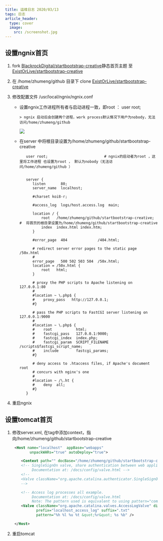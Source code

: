 ```yaml
---
title: 运维日志 2020/03/13
tags: 日志
article_header:
  type: cover
  image:
    src: /screenshot.jpg
---
```


## 设置ngnix首页

1. fork [BlackrockDigital/startbootstrap-creative][1]静态首页主题 至 [ExistOrLive/startbootstrap-creative][2]


2. 在 /home/zhumeng/github 目录下 clone [ExistOrLive/startbootstrap-creative][2]


3. 修改配置文件 /usr/local/ngnix/ngnix.conf
    
   - 设置ngnix工作进程所有者与启动进程一致，即root  ： user root;
     
         > ngnix 启动后会创建两个进程，work process默认情况下用户为nobody，无法访问/home/zhumeng/github 

        ![][3]

   - 在server 中将根目录设置为/home/zhumeng/github/startbootstrap-creative
      
    


      ```
         user root;                          # ngnix的启动者为root ，这里将工作进程 也设置为root ， 默认为nobody（无法访问/home/zhumeng/github ）


         server {
            listen       80;
            server_name  localhost;

            #charset koi8-r;

            #access_log  logs/host.access.log  main;

            location / {
                root   /home/zhumeng/github/startbootstrap-creative;                #  将首页的根目录设置为/home/zhumeng/github/startbootstrap-creative
                index  index.html index.htm;
            }

            #error_page  404              /404.html;

            # redirect server error pages to the static page /50x.html
            #
            error_page   500 502 503 504  /50x.html;
            location = /50x.html {
                root   html;
            }

            # proxy the PHP scripts to Apache listening on 127.0.0.1:80
            #
            #location ~ \.php$ {
            #    proxy_pass   http://127.0.0.1;
            #}

            # pass the PHP scripts to FastCGI server listening on 127.0.0.1:9000
            #
            #location ~ \.php$ {
            #    root           html;
            #    fastcgi_pass   127.0.0.1:9000;
            #    fastcgi_index  index.php;
            #    fastcgi_param  SCRIPT_FILENAME  /scripts$fastcgi_script_name;
            #    include        fastcgi_params;
            #}

            # deny access to .htaccess files, if Apache's document root
            # concurs with nginx's one
            #
            #location ~ /\.ht {
            #    deny  all;
            #}
         }
     ```

4. 重启ngnix


## 设置tomcat首页

1. 修改server.xml, 在<Host>tag中添加context，指向/home/zhumeng/github/startbootstrap-creative

    ```xml
     <Host name="localhost"  appBase="webapps"
            unpackWARs="true" autoDeploy="true">

        <Context path="" docBase="/home/zhumeng/github/startbootstrap-creative"/>    <!-- 添加context，指向/home/zhumeng/github/startbootstrap-creative-->
        <!-- SingleSignOn valve, share authentication between web applications
             Documentation at: /docs/config/valve.html -->
        <!--
        <Valve className="org.apache.catalina.authenticator.SingleSignOn" />
        -->

        <!-- Access log processes all example.
             Documentation at: /docs/config/valve.html
             Note: The pattern used is equivalent to using pattern="common" -->
        <Valve className="org.apache.catalina.valves.AccessLogValve" directory="logs"
               prefix="localhost_access_log" suffix=".txt"
               pattern="%h %l %u %t &quot;%r&quot; %s %b" />

     </Host>
    ```

2. 重启tomcat











[1]: https://github.com/BlackrockDigital/startbootstrap-creative
[2]: https://github.com/ExistOrLive/startbootstrap-creative
[3]: /assets/images/OperationLog/ngnix_process.png
